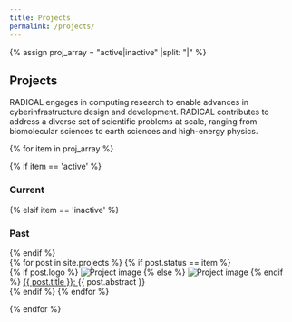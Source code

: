 ```yaml
---
title: Projects
permalink: /projects/
---
```

{% assign proj_array = "active|inactive" |split: "|" %}

## Projects

RADICAL engages in computing research to enable advances in cyberinfrastructure design and development. RADICAL contributes to address a diverse set of scientific problems at scale, ranging from biomolecular sciences to earth sciences and high-energy physics.

{% for item in proj_array %}
<div class="pos_header">
 {% if item == 'active' %}
<h3>Current</h3>
 {% elsif item == 'inactive' %}
<h3>Past</h3>
{% endif %}
</div>

<div>
	{% for post in site.projects %}
  	{% if post.status == item %}
	    <div class="list-item-projects">
        {% if post.logo %}
        <img src="{{site.baseurl}}/images/projects/{{post.logo}}" alt="Project image">
        {% else %}
        <img src="{{site.baseurl}}/images/projects/mgray_800x600.png" alt="Project image">
        {% endif %}	    	
	     	<span class="list-post-title" >
	     		<a href="{{ site.baseurl }}{{ post.url }}">{{ post.title }}: </a>{{ post.abstract }}
	     		<!-- <br>{{ post.grant_number }} -->
	      </span>
	    </div>
  	{% endif %}
	{% endfor %}
</div>

{% endfor %}
